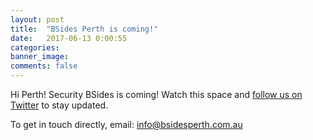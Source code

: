 ```yaml
---
layout: post
title:  "BSides Perth is coming!"
date:   2017-06-13 0:00:55
categories:
banner_image:
comments: false
---
```

Hi Perth!
Security BSides is coming!
Watch this space and [follow us on Twitter](https://twitter.com/BSidesPer) to stay updated.

To get in touch directly, email: info@bsidesperth.com.au
